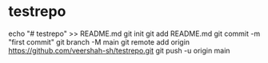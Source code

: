 # testrepo

echo "# testrepo" >> README.md
git init
git add README.md
git commit -m "first commit"
git branch -M main
git remote add origin https://github.com/veershah-sh/testrepo.git
git push -u origin main